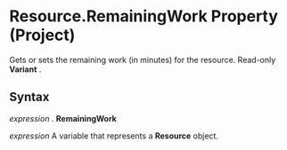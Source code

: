 
# Resource.RemainingWork Property (Project)

Gets or sets the remaining work (in minutes) for the resource. Read-only  **Variant** .


## Syntax

 _expression_ . **RemainingWork**

 _expression_ A variable that represents a **Resource** object.


